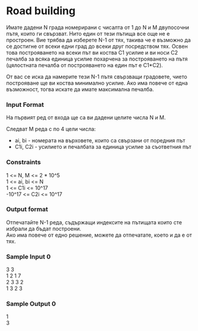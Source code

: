 # Road building

Имате дадени N града номерирани с чисалта от 1 до N и M двупосочни пътя, които ги свързват. Нито един от тези пътища все още не е простроен. Вие трябва да изберете N-1 от тях, такива че е възможно да се достигне от всеки едни град до всеки друг посредством тях. Освен това построяването на всеки път ви коства C1 усилие и ви носи C2 печалба за всяка единица усилие похарчена за построяването на пътя (цялостната печалба от построяването на един път е C1*C2).

От вас се иска да намерите тези N-1 пътя свързващи градовете, чието построяване ще ви коства минимално усилие. Ако има повече от една възможност, тогва искатe да имате максимална печалба.

### Input Format

На първият ред от входа ще са ви дадени целите числа N и M.

Следват M реда с по 4 цели числа:
- ai, bi - номерата на върховете, които са свързани от поредния път
- C1i, C2i - усилието и печалбата за единица усилие за съответния път 

### Constraints

1 <= N, M <= 2 * 10^5 <br>
1 <= ai, bi <= N <br>
1 <= C1i <= 10^17 <br>
-10^17 <= C2i <= 10^17

### Output format

Отпечатайте N-1 реда, съдържащи индексите на пътищата които сте избрали да бъдат построени. <br>
Aко има повече от едно решение, можете да отпечатате, което и да е от тях.

### Sample Input 0

3 3 <br>
1 2 1 7 <br>
2 3 3 2 <br>
1 3 2 3

### Sample Output 0

1 <br>
3
